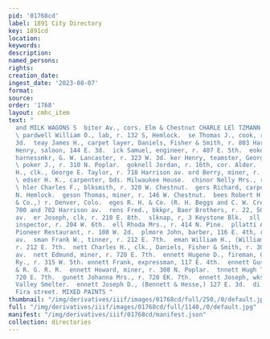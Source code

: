 ```yaml
---
pid: '01768cd'
label: 1891 City Directory
key: 1891cd
location: 
keywords: 
description: 
named_persons: 
rights: 
creation_date: 
ingest_date: '2023-08-07'
format: 
source: 
order: '1768'
layout: cmhc_item
text: "                                                                                             CHER
  and MILK WAGONS S  biter Av., cors. Elm & Chestnut CHARLE LEl TZMANN ; BEA 67 BEN
  \ pardwell William O., lab, r. 132 S, Hemlock.  se Thomas J., cook, r. 1384 EH.
  3d.  teay James H., carpet layer, Daniels, Fisher & Smith, r. 803 Harrison av.  wck
  Henry, saloon, 144 E. 3d.  ick Samuel, engineer, r. 407 E. 5th.  eoker Barnard,
  harnessmkr, G. W. Lancaster, r. 323 W. 3d. ker Henry, teamster, George Douglas.
  \ poker J., r. 310 N. Poplar.  goknell Jordan, r. 16th, cor. Alder.  pdard George
  H., clk., George E. Taylor, r. 718 Harrison av. ord Berry, miner, r. 332 HK. 6th.
  \ edser H. K., carpenter, bds. Milwaukee House.  chinor Nelly Mrs., r. 123 EH. 13th.
  \ hler Charles F., blksmith, r. 320 W. Chestnut.  gers Richard, carpenter, r. 3144
  N. Hemlock.  geson Thomas, miner, r. 146 W. Chestnut.  bees Robert H., (R. H. Beggs
  & Co.,) r. Denver, Colo.  eges R. H. & Co. (R. H. Beggs and C. W. Crews,) dry goods,
  700 and 702 Harrison av.  rens Fred., bkkpr, Baer Brothers, r. 22, 501 Harrison
  av.  er Joseph, clk, r. 210 E. 8th.  slknap, r, 3 Keystone Blk.  sll Matthew, bridge
  inspector, r. 204 W. 6th.  ell Rhoda Mrs., r. 414 N. Pine.  pllatti August, lab,
  Pioneer Restaurant, r. 108 W. 2d.  plmore John, barber, 116 E. 4th, r. 320 Harrison
  av.  sman Frank W., tinner, r. 212 E. 7th.  eman William H., (Williams Lumber Co.,)
  r. 212 E. 7th.  nett Charles H., clk., Daniels, Fisher & Smith, r. 303 Har- ison
  av.  nett Edmund, miner, r. 720 E. 7th.  ennett Hugene D., fireman, Colo. Midland
  Ry., r. 315 W. 5th. ennett Frank, expressman, 117 E. 4th.  ennett Gus., lab, D.
  & R. G. R. R.  ennett Howard, miner, r. 308 N. Poplar.  tnnett Hugh T., miner, r.
  720 E. 7th.  gunett Johanna Mrs., r. 720 EK. 7th.  ennett Joseph, wks. Arkansas
  Valley Smelter.  ennett Joseph D., (Bennett & Hesse,) 127 E. 3d.  di QUINN, zast
  Fira street. MIXED PAINTS "
thumbnail: "/img/derivatives/iiif/images/01768cd/full/250,/0/default.jpg"
full: "/img/derivatives/iiif/images/01768cd/full/1140,/0/default.jpg"
manifest: "/img/derivatives/iiif/01768cd/manifest.json"
collection: directories
---
```

